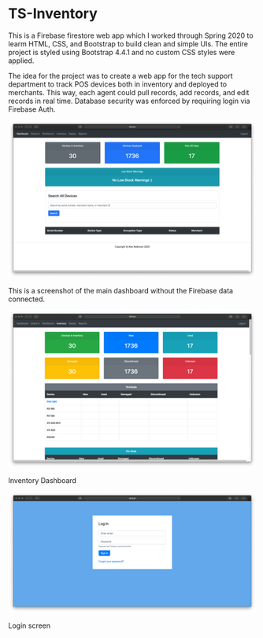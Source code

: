# TS-Inventory

This is a Firebase firestore web app which I worked through Spring 2020 to learm HTML, CSS, and Bootstrap to build clean and simple UIs. The entire project is styled using Bootstrap 4.4.1 and no custom CSS styles were applied. 

The idea for the project was to create a web app for the tech support department to track POS devices both in inventory and deployed to merchants. This way, each agent could pull records, add records, and edit records in real time. Database security was enforced by requiring login via Firebase Auth.


![Screenshot 1](/screenshots/screenshot1.png)

This is a screenshot of the main dashboard without the Firebase data connected.

![Screenshot 4](/screenshots/screenshot2.png)

Inventory Dashboard

![Screenshot 3](/screenshots/screenshot3.png)

Login screen
